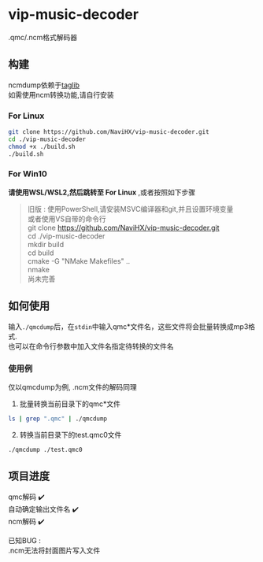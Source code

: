 # vip-music-decoder

.qmc/.ncm格式解码器

## 构建

ncmdump依赖于[taglib](https://github.com/taglib/taglib)  
如需使用ncm转换功能,请自行安装

### For Linux

```bash
git clone https://github.com/NaviHX/vip-music-decoder.git
cd ./vip-music-decoder
chmod +x ./build.sh
./build.sh
```

### For Win10

**请使用WSL/WSL2,然后跳转至 For Linux** ,或者按照如下步骤

> 旧版 : 使用PowerShell,请安装MSVC编译器和git,并且设置环境变量  
或者使用VS自带的命令行  
git clone https://github.com/NaviHX/vip-music-decoder.git  
cd ./vip-music-decoder  
mkdir build  
cd build  
cmake -G "NMake Makefiles" ..  
nmake  
尚未完善  

## 如何使用

输入`./qmcdump`后，在`stdin`中输入qmc*文件名，这些文件将会批量转换成mp3格式.  
也可以在命令行参数中加入文件名指定待转换的文件名

### 使用例

仅以qmcdump为例, .ncm文件的解码同理

1. 批量转换当前目录下的qmc*文件  

```bash
ls | grep ".qmc" | ./qmcdump
```

2. 转换当前目录下的test.qmc0文件

```bash
./qmcdump ./test.qmc0
```

## 项目进度

qmc解码 :heavy_check_mark:  
自动确定输出文件名 :heavy_check_mark:  
ncm解码 :heavy_check_mark: 

已知BUG :  
.ncm无法将封面图片写入文件

